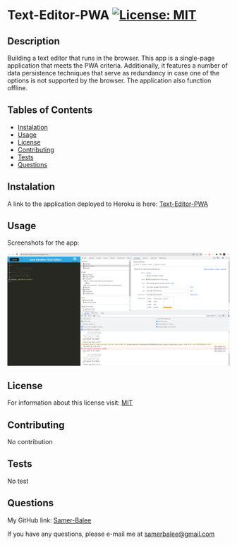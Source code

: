   # Text-Editor-PWA [![License: MIT](https://img.shields.io/badge/License-MIT-yellow.svg)](https://opensource.org/licenses/MIT)

  ## Description
   
   Building a text editor that runs in the browser. This app is a single-page application that meets the PWA criteria. Additionally, it features a number of data persistence techniques that serve as redundancy in case one of the options is not supported by the browser. The application also function offline.

  ## Tables of Contents
  * [Instalation](#instalation)
  * [Usage](#usage)
  * [License](#license)
  * [Contributing](#contributing)
  * [Tests](#tests)
  * [Questions](#questions)
   
  ## Instalation
   
   A link to the application deployed to Heroku is here: [Text-Editor-PWA](https://sb-text-editor-pwa.herokuapp.com/)

  ## Usage

   Screenshots for the app:

   ![screenshot-app](assets/screenshot-app.PNG)
  
  ## License
   For information about this license visit: [MIT](https://opensource.org/licenses/MIT)

  ## Contributing
   No contribution

  ## Tests
   No test

  ## Questions
  My GitHub link: [Samer-Balee](https://github.com/Samer-Balee)

  If you have any questions, please e-mail me at samerbalee@gmail.com
